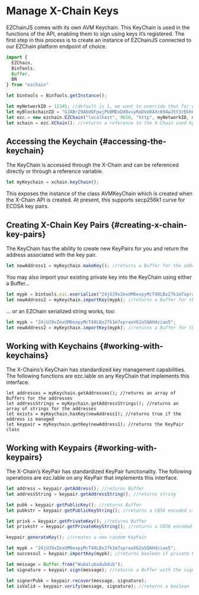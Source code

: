 # Manage X-Chain Keys

EZChainJS comes with its own AVM Keychain. This KeyChain is used in the functions of the API, enabling them to sign using keys it’s registered. The first step in this process is to create an instance of EZChainJS connected to our EZChain platform endpoint of choice.

```ts
import {
  EZChain,
  BinTools,
  Buffer,
  BN
} from "ezchain" 

let bintools = BinTools.getInstance();

let myNetworkID = 12345; //default is 1, we want to override that for our local network
let myBlockchainID = "GJABrZ9A6UQFpwjPU8MDxDd8vuyRoDVeDAXc694wJ5t3zEkhU"; // The X-Chain blockchainID on this network
let ezc.= new ezchain.EZChain("localhost", 9650, "http", myNetworkID, myBlockchainID);
let xchain = ezc.XChain(); //returns a reference to the X-Chain used by EZChainJS
```

## Accessing the Keychain {#accessing-the-keychain}

The KeyChain is accessed through the X-Chain and can be referenced directly or through a reference variable.

```ts
let myKeychain = xchain.keyChain();
```

This exposes the instance of the class AVMKeyChain which is created when the X-Chain API is created. At present, this supports secp256k1 curve for ECDSA key pairs.

## Creating X-Chain Key Pairs {#creating-x-chain-key-pairs}

The KeyChain has the ability to create new KeyPairs for you and return the address associated with the key pair.

```ts
let newAddress1 = myKeychain.makeKey(); //returns a Buffer for the address
```

You may also import your existing private key into the KeyChain using either a Buffer…

```ts
let mypk = bintools.ezc.eserialize("24jUJ9vZexUM6expyMcT48LBx27k1m7xpraoV62oSQAHdziao5"); //returns a Buffer
let newAddress2 = myKeychain.importKey(mypk); //returns a Buffer for the address
```

… or an EZChain serialized string works, too:

```ts
let mypk = "24jUJ9vZexUM6expyMcT48LBx27k1m7xpraoV62oSQAHdziao5";
let newAddress2 = myKeychain.importKey(mypk); //returns a Buffer for the address
```

## Working with Keychains {#working-with-keychains}

The X-Chains’s KeyChain has standardized key management capabilities. The following functions are ezc.lable on any KeyChain that implements this interface.

```text
let addresses = myKeychain.getAddresses(); //returns an array of Buffers for the addresses
let addressStrings = myKeychain.getAddressStrings(); //returns an array of strings for the addresses
let exists = myKeychain.hasKey(newAddress1); //returns true if the address is managed
let keypair = myKeychain.getKey(newAddress1); //returns the KeyPair class
```

## Working with Keypairs {#working-with-keypairs}

The X-Chain’s KeyPair has standardized KeyPair functionality. The following operations are ezc.lable on any KeyPair that implements this interface.

```ts
let address = keypair.getAddress(); //returns Buffer
let addressString = keypair.getAddressString(); //returns string

let pubk = keypair.getPublicKey(); //returns Buffer
let pubkstr = keypair.getPublicKeyString(); //returns a CB58 encoded string

let privk = keypair.getPrivateKey(); //returns Buffer
let privkstr = keypair.getPrivateKeyString(); //returns a CB58 encoded string

keypair.generateKey(); //creates a new random KeyPair

let mypk = "24jUJ9vZexUM6expyMcT48LBx27k1m7xpraoV62oSQAHdziao5";
let successul = keypair.importKey(mypk); //returns boolean if private key imported successfully

let message = Buffer.from("Wubalubadubdub");
let signature = keypair.sign(message); //returns a Buffer with the signature

let signerPubk = keypair.recover(message, signature);
let isValid = keypair.verify(message, signature); //returns a boolean
```
